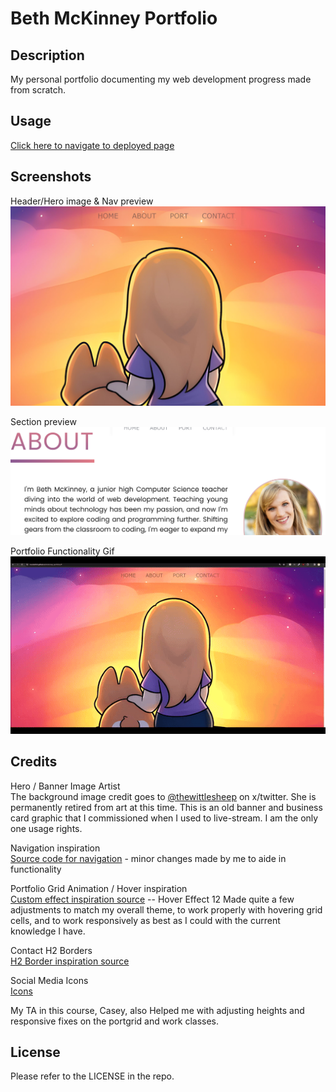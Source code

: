 # Beth McKinney Portfolio
## Description

My personal portfolio documenting my web development progress made from scratch.


## Usage

[Click here to navigate to deployed page](https://macbetthh.github.io/mckinney_portfolio/)

## Screenshots
Header/Hero image & Nav preview \
![Screenshot](https://github.com/macbetthh/mckinney_portfolio/blob/main/assets/images/Heronavsnap.png "Preview of portfolio background image and top navigation- shows a chibi style drawing of Beth and her dog Baxley ") 

Section preview \
![Screenshot](https://github.com/macbetthh/mckinney_portfolio/blob/main/assets/images/sectionpreview.png "Preview of the sections that will be displayed on the live portfolio - this one depicts a portion of the About section") 

Portfolio Functionality Gif \
![](https://github.com/macbetthh/mckinney_portfolio/blob/main/assets/images/portfoliofunctionality.gif "30 sec gif showing the functionality of the navigation, page scrolling, and hover effets throughout the portfolio") 

## Credits

Hero / Banner Image Artist \
The background image credit goes to [@thewittlesheep](https://twitter.com/thewittlesheep) on x/twitter. She is permanently retired from art at this time. 
This is an old banner and business card graphic that I commissioned when I used to live-stream. I am the only one usage rights.

Navigation inspiration \
[Source code for navigation](https://codepen.io/pirrera/pen/gOKBPK) - minor changes made by me to aide in functionality

Portfolio Grid Animation / Hover inspiration \
[Custom effect inspiration source](https://github.com/miketricking/bootstrap-image-hover) -- Hover Effect 12
Made quite a few adjustments to match my overall theme, to work properly with hovering grid cells, and to work responsively as best as I could with the current knowledge I have.

Contact H2 Borders \
[H2 Border inspiration source](https://codepen.io/vedadesigns/pen/GPxYZg)

Social Media Icons \
[Icons](https://www.iconfinder.com/search/icons?family=goodies)

My TA in this course, Casey, also Helped me with adjusting heights and responsive fixes on the portgrid and work classes.

## License

Please refer to the LICENSE in the repo.
